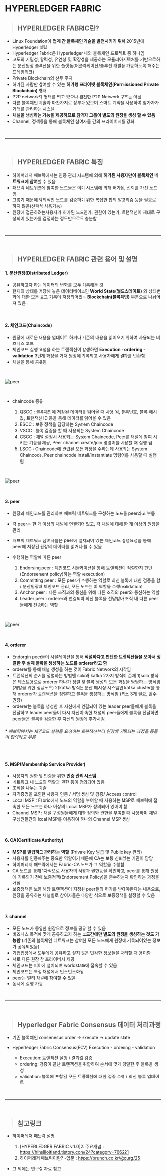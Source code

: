 # HYPERLEDGER FABRIC
 
>## HYPERLEDGER FABRIC란?

- Linux Foundation이 **업계 간 블록체인 기술을 발전시키기 위해** 2015년에 Hyperledger 설립
- Hyperledger Fabric은 Hyperledger 내의 블록체인 프로젝트 중 하나임
- 고도의 기밀성, 탈력성, 유연성 및 확장성을 제공하는 모듈러아키텍처를 기반으로하는 분산원장 솔루션을 위한 플랫폼(어플리케이션/솔루션 개발을 가능하도록 해주는 프레임워크)
- Private Blockchain의 선두 주자
- 허가된 사람만 참여할 수 있는 **허가형 프라이빗 블록체인(Permissioned Private Blockchain)** 형태 
- P2P network의 형태를 띄고 있으나 완전한 P2P Network 구조는 아님
- 다른 블록체인 기술과 마찬가지로 장부가 있으며 스마트 계약을 사용하여 참가자가 거래를 관리하는 시스템
- **채널을 생성하는 기능을 제공하므로 참가자 그룹이 별도의 원장을 생성 할 수 있음**
- Channel, 정책등을 통해 블록체인 참여자들 간의 프라이버시를 강화


</br>

***

</br>


>## HYPERLEDGER FABRIC 특징


- 하이퍼레저 패브릭에서는 인증 관리 시스템에 의해 **허가된 사용자만이 블록체인 네트워크에 참여**할 수 있음
- 패브릭 네트워크에 참여한 노드들은 이미 시스템에 의해 허가된, 신뢰를 가진 노드임
- 그렇기 때문에 악의적인 노드를 검증하기 위한 복잡한 합의 알고리즘 등을 필요로 하지 않음(선택적 사용가능)
- 원장에 접근하려는사용자가 허가된 노드인가, 권한이 있는가, 트랜잭션이 제대로 구성되어 있는가를 검정하는 정도만으로도 충분함



</br>

***

</br>

>## HYPERLEDGER FABRIC 관련 용어 및 설명

#### 1. 분산원장(Distributed Ledger)

- 공유하고자 하는 데이터의 변화를 모두 기록해둔 것
- 현재의 상태를 저장해 놓은 데이터베이스인 **World State(월드스테이트)** 와 상태변화에 대한 모든 로그 기록이 저장되어있는 **Blockchain(블록체인)** 부분으로 나뉘어져 있음
</br>

#### 2. 체인코드(Chaincode)
- 원장에 새로운 내용을 업데이트 하거나 기존의 내용을 읽어오기 위하여 사용되는 비즈니스 코드
- 체인코드 실행 요청을 하는 트랜잭션이 발생하면 **Execution - ordering - validation** 3단계 과정을 거쳐 원장에 기록되고 사용자에게 결과를 반환함
- 채널을 통해 공유됨


</br>

<img src="https://github.com/leenayun/Blockchain/blob/master/image/chaincode.PNG"  title="peer role" alt="peer"></img>

</br>


- chaincode 종류 

  1) QSCC : 블록체인에 저장된 데이터를 읽어올 때 사용 됨, 블록번호, 블록 해시값, 트랜잭션 ID 등을 통해 데이터를 읽어올 수 있음
  2) ESCC : 보증 정책을 담당하는 System Chaincode
  3) VSCC : 블록 검증을 할 때 사용되는 System Chaincode
  4) CSCC : 채널 설정시 사용되는 System Chaincode, Peer를 채널에 참여 시키는 기능을 제공, Peer channel create/join 명령어를 사용할 때 실행 됨
  5) LSCC : Chaincode에 관련된 모든 과정을 수하는데 사용되는 System Chaincode, Peer chaincode install/instantiate 명령어를 사용할 때 실행 됨


</br>

<img src="https://github.com/leenayun/Blockchain/blob/master/image/chaincode2.PNG"  title="peer role" alt="peer"></img>

</br>

#### 3. peer
- 원장과 체인코드를 관리하며 패브릭 네트워크를 구성하는 노드를 peer라고 부름
- 각 peer는 한 개 이상의 채널에 연결되어 있고, 각 채널에 대해 한 개 이상의 원장을 관리
- 패브릭 네트워크 참여자들은 peer에 설치되어 있는 체인코드 실행요청을 통해 peer에 저장된 원장의 데이터를 읽거나 쓸 수 있음
- 수행하는 역할에 따른 peer

  1) Endorsing peer : 체인코드 시뮬레이션을 통해 트랜잭션이 적절한지 판단(Endorsement policy)하는 역할 (execution)
  2) Committing peer : 모든 peer가 수행하는 역할로 최신 블록에 대한 검증을 함 / 분산원장과 체인코드 관리, 모든 노드는 이 역할을 수행(validation) 
  3) Anchor peer : 다른 조직과의 통신을 위해 다른 조직의 peer와 통신하는 역할
  4) Leader peer : orderer와 연결되어 최신 블록을 전달받아 조직 내 다른 peer들에게 전송하는 역할  

</br>

<img src="https://github.com/leenayun/Blockchain/blob/master/image/peer.PNG"  title="peer role" alt="peer"></img>

</br>

#### 4. orderer
- Endorgin peer들이 시뮬레이션을 통해 **적절하다고 판단한 트랜잭션들을 모아서 정렬한 후 실제 블록을 생성하는 노드를 orderer라고 함**
- orderer를 통해 채널 생성을 하는 것이 Fabric Network의 시작임 
- 트랜잭션의 순서를 정렬하는 방법엔 solo와 kafka 2가지 방식이 존재
 1)solo 방식은 테스트용으로 orderer 하나가 정렬 및 블록 생성의 모든 과정을 담당하는 방식임 (개발을 위한 싱글노드)
 2)kafka 방식은 분산 메시징 시스템인 kafka cluster를 통해 orderer가 트랜잭션을 정렬하고 블록을 생성하는 방식임 (최소 3개 필요, 홀수 권장)
- orderer는 블록을 생성한 후 자신에게 연결되어 있는 leader peer들에게 블록을 전달하고 leader peer들이 다시 자신이 속한 채널의 peer들에게 블록을 전달하면 peer들은 블록을 검증한 후 자신의 원장에 추가시킴


 ###### * 패브릭에서는 체인코드 실행을 요청하는 트랜잭션부터 원장에 기록되는 과정을 통틀어 합의라고 부름
</br>

#### 5. MSP(Membership Service Provider)
- 사용자의 권한 및 인증을 위한 **인증 관리 시스템**
- 네트워크 내 노드의 역할과 권한 등이 정의되어 있음
- 조직을 나누는 기술
- 자격증명을 포함한 사용자 인증 / 서명 생성 및 검증/ Access control 
- Local MSP : Fabric에서 노드의 역할을 부여할 때 사용하는 MSP로 패브릭에 접속한 모든 노드는 하나 이상의 Local MSP가 정의되어 있어야 함
- Channel MSP :  채널 구성원들에게 대한 정의와 관한을 부여할 때 사용하며 채널 구성원들간의 local MSP를 이용하여 하나의 Channel MSP 생성
</br>

#### 6. CA(Certificate Authority)
- **MSP를 발급하고 관리하는 역할** (Private Key 발급 및 Public key 관리)
- 사용자를 인증해주는 중요한 역할이기 때문에 CA는 보통 신뢰있는 기관이 담당
- 하이퍼레저 패브릭에서는 Fabric-CA 노드가 그 역할을 수행함
- CA 노드를 통해 1차적으로 사용자의 서명과 권한등을 확인하고, peer를 통해 원장에 기록되기 전에 보증정책(Endorsement Policy)을 준수하는지 확인하는 과정을 거침
- 보증정책은 보통 해당 트랜잭션이 지정된 peer들의 허가를 받아야한다는 내용으로, 원장을 공유하는 채널별로 참여자들은 다양한 식으로 보증정책을 설정할 수 있음
</br>

#### 7. channel
- 모든 노드가 동일한 원장으로 정보를 공유 할 수 있음
- 비즈니스 목적에 맞게 공유하고자 하는 **노드간에만 별도의 원장을 생성하는 것도 가능함** (기존의 블록체인 네트워크는 참여한 모든 노드에게 원장에 기록되어있는 정보가 공유되었음)
- 기업입장에서 모두에게 공유하고 싶지 않은 민감한 정보들을 처리할 때 용이함
- 서로 다른 원장 간 프라이버시 제공
- 체인코드는 피어에 설치되며 worldstate에 접속할 수 있음
- 체인코드는 특정 채널에서 인스턴스화됨
- peer는 멀티 채널에 참여할 수 있음
- 동시에 실행 가능

</br>

***

</br>


>## Hyperledger Fabric Consensus 데이터 처리과정 

- 기존 블록체인 consenesus 
  order → execute → update state 
  
- Hyperledger Fabric Consensus(EOV)
  Execution - ordering - validation
  
  * Execution: 트랜잭션 실행 / 결과값 검증
  * ordering: 검증이 끝난 트랜잭션을 취합하여 순서에 맞게 정렬한 후 블록을 생성
  * validation: 블록에 포함된 모든 트랜잭션에 대한 검증 수행 / 최신 블록 업데이트
  
</br>

***

</br>


>## 참고링크

- 하이퍼레저 패브릭 설명    
  1) [HYPERLEDGER FABRIC v.1.0]2. 주요개념 : https://hihellloitland.tistory.com/24?category=766221
  2) 하이퍼레저 패브릭이란? -입문 : https://brunch.co.kr/@curg/25

- 그 외에는 연구실 자료 참고
